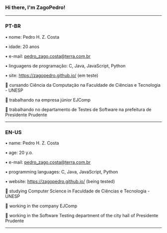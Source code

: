 ### Hi there, I'm ZagoPedro!

------------------------------------------------------------------------------------------

### PT-BR

• nome: Pedro H. Z. Costa

• idade: 20 anos

• e-mail: pedro_zago.costa@terra.com.br

• linguagens de programação: C, Java, JavaScript, Python

• site: https://zagopedro.github.io/ (em teste)

:small_blue_diamond: cursando Ciência da Computação na Faculdade de Ciências e Tecnologia - UNESP

:small_orange_diamond: trabalhando na empresa júnior EJComp

:small_orange_diamond: trabalhando no departamento de Testes de Software na prefeitura de Presidente Prudente

------------------------------------------------------------------------------------------

### EN-US

• name: Pedro H. Z. Costa

• age: 20 y.o.

• e-mail: pedro_zago.costa@terra.com.br

• programming languages: C, Java, JavaScript, Python

• website: https://zagopedro.github.io/ (being tested)

:small_blue_diamond: studying Computer Science in Faculdade de Ciências e Tecnologia - UNESP

:small_orange_diamond: working in the company EJComp

:small_orange_diamond: working in the Software Testing department of the city hall of Presidente Prudente

------------------------------------------------------------------------------------------
